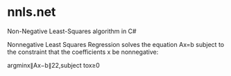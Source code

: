 # nnls.net
Non-Negative Least-Squares algorithm in C#

Nonnegative Least Squares Regression solves the equation Ax=b subject to the constraint that the coefficients x be nonnegative:

argminx∥Ax−b∥22,subject tox≥0
